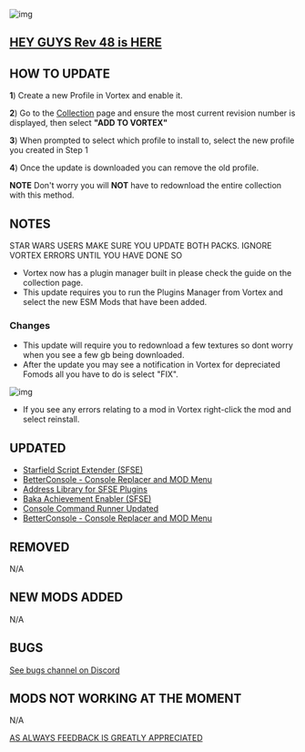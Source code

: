 ![img](https://s11.gifyu.com/images/SgCoI.png)

## [HEY GUYS Rev 48 is HERE](https://)

## HOW TO UPDATE

**1**) Create a new Profile in Vortex and enable it.

**2**) Go to the [Collection](https://next.nexusmods.com/starfield/collections/npk3lv?utm_source=copy\&utm_medium=social\&utm_campaign=share_collection) page and ensure the most current revision number is displayed, then select **"ADD TO VORTEX"**

**3**) When prompted to select which profile to install to, select the new profile you created in Step 1

**4**) Once the update is downloaded you can remove the old profile.

**NOTE** Don't worry you will **NOT** have to redownload the entire collection with this method.

## NOTES

STAR WARS USERS MAKE SURE YOU UPDATE BOTH PACKS. IGNORE VORTEX ERRORS UNTIL YOU HAVE DONE SO

- Vortex now has a plugin manager built in please check the guide on the collection page.
- This update requires you to run the Plugins Manager from Vortex and select the new ESM Mods that have been added.

### Changes

- This update will require you to redownload a few textures so dont worry when you see a few gb being downloaded.
- After the update you may see a notification in Vortex for depreciated Fomods all you have to do is select "FIX".

![img](https://s5.gifyu.com/images/SiMCn.png)

- If you see any errors relating to a mod in Vortex right-click the mod and select reinstall.

## UPDATED

- [Starfield Script Extender (SFSE)](https://www.nexusmods.com/starfield/mods/106?tab=description)
- [BetterConsole - Console Replacer and MOD Menu](https://www.nexusmods.com/starfield/mods/3683?tab=description)
- [Address Library for SFSE Plugins](https://www.nexusmods.com/starfield/mods/3256)
- [Baka Achievement Enabler (SFSE)](https://www.nexusmods.com/starfield/mods/658)
- [Console Command Runner Updated](https://www.nexusmods.com/starfield/mods/7318)
- [BetterConsole - Console Replacer and MOD Menu](https://www.nexusmods.com/starfield/mods/3683)

## REMOVED

N/A

## NEW MODS ADDED

N/A

## BUGS

[See bugs channel on Discord](https://discord.gg/xZNztPjA2u)

## MODS NOT WORKING AT THE MOMENT

N/A

[AS ALWAYS FEEDBACK IS GREATLY APPRECIATED](https://)

